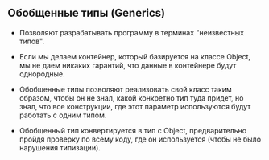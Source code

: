 ## Обобщенные типы (Generics)

* Позволяют разрабатывать программу в терминах "неизвестных типов".

* Если мы делаем контейнер, который базируется на классе Object, мы не даем никаких гарантий, что данные в контейнере будут однородные.

* Обобщенные типы позволяют реализовать свой класс таким образом, чтобы он не знал, какой конкретно тип туда придет, но знал, что все конструкции, где этот параметр используются будут работать с одним типом.

* Обобщенный тип конвертируется в тип с Object, предварительно пройдя проверку по всему коду, где он используется (чтобы не было нарушения типизации).